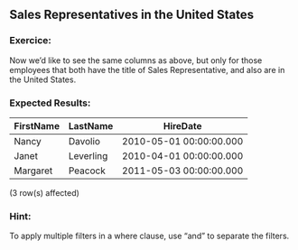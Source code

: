 ## Sales Representatives in the United States

### Exercice:

Now we’d like to see the same columns as above, but only for those employees that both have the title of Sales Representative, and also are in the United States.

### Expected Results:

| FirstName        | LastName      | HireDate                |
|------------------|---------------|-------------------------|
| Nancy            | Davolio       | 2010-05-01 00:00:00.000 |
| Janet            | Leverling     | 2010-04-01 00:00:00.000 |
| Margaret         | Peacock       | 2011-05-03 00:00:00.000 |

(3 row(s) affected)

### Hint:

To apply multiple filters in a where clause, use “and” to separate the filters.